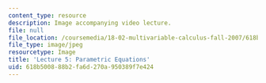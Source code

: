 ```yaml
---
content_type: resource
description: Image accompanying video lecture.
file: null
file_location: /coursemedia/18-02-multivariable-calculus-fall-2007/618b500888b2fa6d270a950389f7e424_05.jpg
file_type: image/jpeg
resourcetype: Image
title: 'Lecture 5: Parametric Equations'
uid: 618b5008-88b2-fa6d-270a-950389f7e424
---
```

